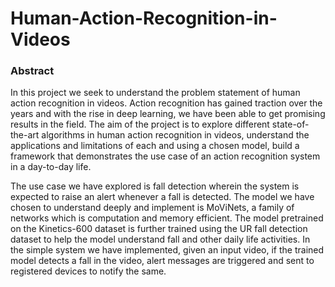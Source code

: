 # Human-Action-Recognition-in-Videos

### Abstract
In this project we seek to understand the problem statement of human action recognition in videos. Action recognition has gained traction over the years and with the rise in deep learning, we have been able to get promising results in the field. The aim of the project is to explore different state-of-the-art algorithms in human action recognition in videos, understand the applications and limitations of each and using a chosen model, build a framework that demonstrates the use case of an action
recognition system in a day-to-day life.

The use case we have explored is fall detection wherein the system is expected to raise an alert whenever a fall is detected. The model we have chosen to understand deeply and implement is MoViNets, a family of networks which is computation and memory efficient. The model pretrained on the Kinetics-600 dataset is further trained using the UR fall detection dataset to help the model understand fall and other daily life activities. In the simple system we have implemented, given an input video, if the trained model detects a fall in the video, alert messages are triggered and sent to registered devices to notify the same.
